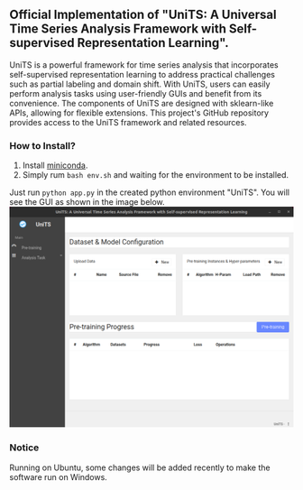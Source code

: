 ## Official Implementation of "UniTS: A Universal Time Series Analysis Framework with Self-supervised Representation Learning".
UniTS is a powerful framework for time series analysis that incorporates self-supervised representation learning to address practical challenges such as partial labeling and domain shift. With UniTS, users can easily perform analysis tasks using user-friendly GUIs and benefit from its convenience. The components of UniTS are designed with sklearn-like APIs, allowing for flexible extensions. This project's GitHub repository provides access to the UniTS framework and related resources.

### How to Install?
1. Install [miniconda](https://docs.anaconda.com/anaconda/install/linux/).
2. Simply rum `bash env.sh` and waiting for the environment to be installed.

Just run `python app.py` in the created python environment "UniTS". You will see the GUI as shown in the image below.
![Pre-training Model](./figures/Pre_training.png)

### Notice
Running on Ubuntu, some changes will be added recently to make the software run on Windows.